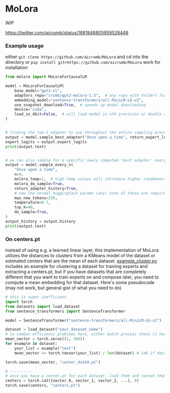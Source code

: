 # MoLora

*WIP*

https://twitter.com/aicrumb/status/1681846805959528448

### Example usage

either `git clone https://github.com/aicrumb/MoLora` and cd into the directory or `pip install git+https://github.com/aicrumb/MoLora` work for installation

```python
from molora import MoLoraForCausalLM

model = MoLoraForCausalLM(
    base_model="gpt2-xl",
    adapters_repo="crumb/gpt2-molora-1.5",  # any repo with folders for each adapter + a centers.pt file which contains a torch tensor shaped (N_adapters, D_embedding_model)
    embedding_model="sentence-transformers/all-MiniLM-L6-v2",
    use_snapshot_download=True,  # speeds up model downloading
    device="cuda",
    load_in_4bit=False,  # will load model in nf4 precision w/ double quant
)


# finding the top-1 adapter to use throughout the entire sampling process, based on the given context
output = model.sample_best_adapter("Once upon a time", return_expert_logits=True)
expert_logits = output.expert_logits
print(output.text)


# we can also sample for a specific newly computed 'best adapter' every n tokens
output = model.sample_every_n(
    "Once upon a time",
    n=4,
    molora_temp=1,  # high temp values will introduce higher randomness into the expert choices
    molora_do_sample=True,
    return_adapter_history=True,
    # now the normal huggingface params (any! none of these are required besides max_new_tokens, use what you use)
    max_new_tokens=256,
    temperature=0.7,
    top_k=40,
    do_sample=True,
)
output_history = output.history
print(output.text)

```

### On centers.pt

instead of using e.g. a learned linear layer, this implementation of MoLora utilizes the distances to clusters from a KMeans model of the dataset or estimated centers that are the mean of each dataset. [example_cluster.py](https://github.com/aicrumb/MoLora/blob/main/example_cluster.py) includes an example for clustering a dataset for training experts and extracting a centers.pt, but if you have datasets that are completely different that you want to train experts on and compose later, you need to compute a mean embedding for that dataset. Here's some pseudocode (may not work, but general gist of what you need to do)

```python
# this is super inefficient
import torch
from datasets import load_dataset
from sentence_transformers import SentenceTransformer

model = SentenceTransformer("sentence-transformers/all-MiniLM-L6-v2")

dataset = load_dataset("your_dataset_name")
# to combat efficiency problems here, either batch process these (i have code somewhere, give me a few days) or use dataset=dataset.select(range(n)) to restrict the size of your dataset to like 4000 or something
mean_vector = torch.zeros((1, 384))
for example in dataset:
    your_list = example["text"]
    mean_vector += torch.tensor(your_list) / len(dataset) # idk if dataset has a __len__ method, if you restrict your dataset you should use "n" instead of len(dataset)

torch.save(mean_vector, "center_dset0.pt")

# ----------
# once you have a center.pt for each dataset, load them and concat them like this
centers = torch.cat([vector_0, vector_1, vector_2, ...], 0)
torch.save(centers, "centers.pt")
```
